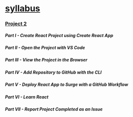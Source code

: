#  [syllabus](https://panacloud.github.io/bootcamp-2020/)


### [Project 2](http://react-intro-class-2.surge.sh/)

##### Part I - Create React Project using Create React App	
##### Part II - Open the Project with VS Code	
##### Part III - View the Project in the Browser	
##### Part IV - Add Repository to GitHub with the CLI	
##### Part V - Deploy React App to Surge with a GitHub Workflow	
##### Part VI - Learn React	
##### Part VII - Report Project Completed as an Issue
